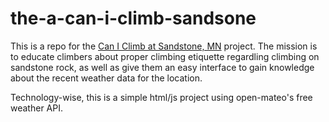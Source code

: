# the-a-can-i-climb-sandsone

This is a repo for the [Can I Climb at Sandstone, MN](https://sandstone.aclimbing.com/) project. The mission is to educate climbers about proper climbing etiquette regardling climbing on sandstone rock, as well as give them an easy interface to gain knowledge about the recent weather data for the location.

Technology-wise, this is a simple html/js project using open-mateo's free weather API.
